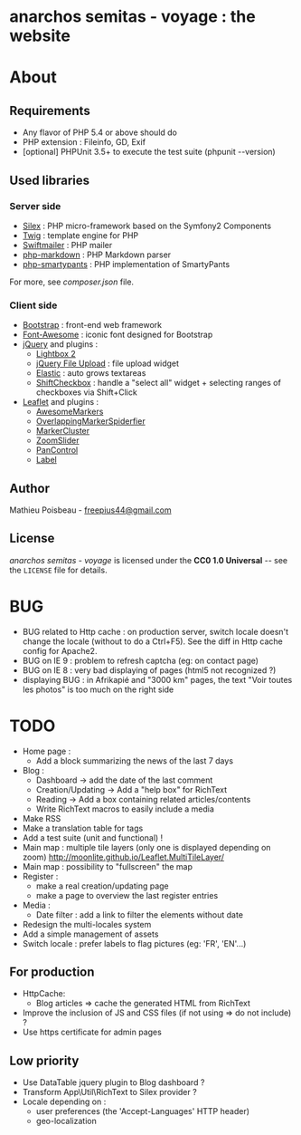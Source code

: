 anarchos semitas - voyage : the website
=======================================

About
=====

Requirements
------------

- Any flavor of PHP 5.4 or above should do
- PHP extension : Fileinfo, GD, Exif
- [optional] PHPUnit 3.5+ to execute the test suite (phpunit --version)

Used libraries
--------------

### Server side

* [Silex](http://silex.sensiolabs.org/) : PHP micro-framework based on the Symfony2 Components
* [Twig](http://twig.sensiolabs.org/) : template engine for PHP
* [Swiftmailer](http://swiftmailer.org/) : PHP mailer
* [php-markdown](https://michelf.ca/projects/php-markdown/) : PHP Markdown parser
* [php-smartypants](https://michelf.ca/projects/php-smartypants/) : PHP implementation of SmartyPants

For more, see *composer.json* file.

### Client side

* [Bootstrap](http://twitter.github.io/bootstrap/) : front-end web framework
* [Font-Awesome](http://fortawesome.github.io/Font-Awesome/) : iconic font designed for Bootstrap
* [jQuery](http://jquery.com/) and plugins :
  * [Lightbox 2](http://lokeshdhakar.com/projects/lightbox2/)
  * [jQuery File Upload](http://blueimp.github.io/jQuery-File-Upload/) : file upload widget
  * [Elastic](http://unwrongest.com/projects/elastic/) : auto grows textareas
  * [ShiftCheckbox](https://github.com/nylen/shiftcheckbox) : handle a "select all" widget + selecting ranges of checkboxes via Shift+Click
* [Leaflet](http://leafletjs.com/) and plugins :
  * [AwesomeMarkers](https://github.com/lvoogdt/Leaflet.awesome-markers)
  * [OverlappingMarkerSpiderfier](https://github.com/jawj/OverlappingMarkerSpiderfier-Leaflet)
  * [MarkerCluster](https://github.com/Leaflet/Leaflet.markercluster)
  * [ZoomSlider](https://github.com/kartena/Leaflet.zoomslider)
  * [PanControl](https://github.com/kartena/Leaflet.Pancontrol)
  * [Label](https://github.com/Leaflet/Leaflet.label)

Author
------

Mathieu Poisbeau - <freepius44@gmail.com>

License
-------

*anarchos semitas - voyage* is licensed under the **CC0 1.0 Universal** -- see the `LICENSE` file for details.


BUG
===

* BUG related to Http cache : on production server, switch locale doesn't change the locale (without to do a Ctrl+F5).
  See the diff in Http cache config for Apache2.
* BUG on IE 9 : problem to refresh captcha (eg: on contact page)
* BUG on IE 8 : very bad displaying of pages (html5 not recognized ?)
* displaying BUG : in Afrikapié and "3000 km" pages, the text "Voir toutes les photos" is too much on the right side


TODO
====

* Home page :
  * Add a block summarizing the news of the last 7 days
* Blog :
  * Dashboard -> add the date of the last comment
  * Creation/Updating -> Add a "help box" for RichText
  * Reading -> Add a box containing related articles/contents
  * Write RichText macros to easily include a media
* Make RSS
* Make a translation table for tags
* Add a test suite (unit and functional) !
* Main map : multiple tile layers (only one is displayed depending on zoom)
  http://moonlite.github.io/Leaflet.MultiTileLayer/
* Main map : possibility to "fullscreen" the map
* Register :
  * make a real creation/updating page
  * make a page to overview the last register entries
* Media :
  * Date filter : add a link to filter the elements without date
* Redesign the multi-locales system
* Add a simple management of assets
* Switch locale : prefer labels to flag pictures (eg: 'FR', 'EN'...)

For production
--------------

* HttpCache:
  * Blog articles => cache the generated HTML from RichText
* Improve the inclusion of JS and CSS files (if not using => do not include) ?
* Use https certificate for admin pages

Low priority
------------

* Use DataTable jquery plugin to Blog dashboard ?
* Transform App\Util\RichText to Silex provider ?
* Locale depending on :
  * user preferences (the 'Accept-Languages' HTTP header)
  * geo-localization
